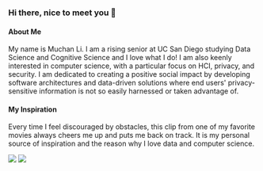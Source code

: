 ### Hi there, nice to meet you 👋
#### About Me
My name is Muchan Li. I am a rising senior at UC San Diego studying Data Science and Cognitive Science and I love what I do! I am also keenly interested in computer science, with a particular focus on HCI, privacy, and security. I am dedicated to creating a positive social impact by developing software architectures and data-driven solutions where end users' privacy-sensitive information is not so easily harnessed or taken advantage of.
#### My Inspiration 
Every time I feel discouraged by obstacles, this clip from one of my favorite movies always cheers me up and puts me back on track. It is my personal source of inspiration and the reason why I love data and computer science.

[![](https://montages.no/files/2018/12/0000-dna.jpg)](https://youtube.com/clip/UgkxYT_Y57WpJu-mkk9ha1iR1w4yCo6KXY6m?si=LYSbVHdfavHkjjEr)
[![](https://i.ibb.co/yN05SC7/Screenshot-2023-10-01-at-6-41-23-PM.png)](https://youtube.com/clip/UgkxYT_Y57WpJu-mkk9ha1iR1w4yCo6KXY6m?si=LYSbVHdfavHkjjEr)

<!--
**Lord-of-Bugs/Lord-of-Bugs** is a ✨ _special_ ✨ repository because its `README.md` (this file) appears on your GitHub profile.

Here are some ideas to get you started:

- 🔭 I’m currently working on ...
- 🌱 I’m currently learning ...
- 👯 I’m looking to collaborate on ...
- 🤔 I’m looking for help with ...
- 💬 Ask me about ...
- 📫 How to reach me: ...
- 😄 Pronouns: ...
- ⚡ Fun fact: ...
-->
